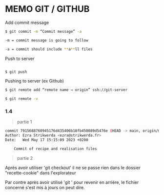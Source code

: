 # MEMO GIT / GITHUB



Add commit message 

```bash
$ git commit -m “Commit message” -a

-m = commit message is going to follow

-a = commit should include **a**ll files
```

Push to server

```bash

$ git push
```

Pushing to server (ex Github)

```bash
$ git remote add “remote name → origin” ssh://git-server

$ git remote -v
```


### 1.4

> partie 1 

```bash
commit 7915688760945176d435406b18fb450089d5476e (HEAD -> main, origin/main)
Author: Ezra Strikwerda <ezra@strikwerda.fr>
Date:   Wed May 17 15:15:09 2023 +0200

    Commit of recipe and realisation files
```


> partie 2 

Après avoir utiliser 'git checkout' il ne se passe rien dans le dossier "recette-cookie" dans l'explorateur

Par contre après avoir utilisé 'git ' pour revenir en arrière, le fichier concerné s'est mis à jours on peut dire.
